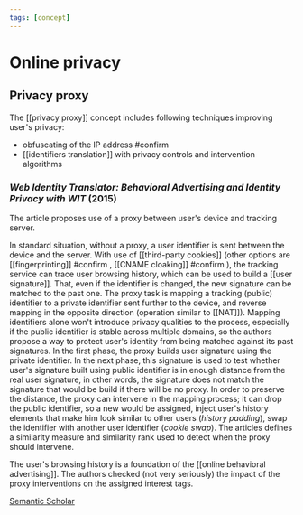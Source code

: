 ```yaml
---
tags: [concept]
---
```


# Online privacy

## Privacy proxy

The [[privacy proxy]] concept includes following techniques improving user's privacy:
- obfuscating of the IP address #confirm 
- [[identifiers translation]] with privacy controls and intervention algorithms

### *Web Identity Translator: Behavioral Advertising and Identity Privacy with WIT* (2015)

The article proposes use of a proxy between user's device and tracking server.

In standard situation, without a proxy, a user identifier is sent between the device and the server. With use of [[third-party cookies]] (other options are [[fingerprinting]] #confirm , [[CNAME cloaking]] #confirm ), the tracking service can trace user browsing history, which can be used to build a [[user signature]]. That, even if the identifier is changed, the new signature can be matched to the past one. The proxy task is mapping a tracking (public) identifier to a private identifier sent further to the device, and reverse mapping in the opposite direction (operation similar to [[NAT]]). Mapping identifiers alone won't introduce privacy qualities to the process, especially if the public identifier is stable across multiple domains, so the authors propose a way to protect user's identity from being matched against its past signatures. In the first phase, the proxy builds user signature using the private identifier. In the next phase, this signature is used to test whether user's signature built using public identifier is in enough distance from the real user signature, in other words, the signature does not match the signature that would be build if there will be no proxy. In order to preserve the distance, the proxy can intervene in the mapping process; it can drop the public identifier, so a new would be assigned, inject user's history elements that make him look similar to other users (*history padding*), swap the identifier with another user identifier (*cookie swap*). The articles defines a similarity measure and similarity rank used to detect when the proxy should intervene.

The user's browsing history is a foundation of the [[online behavioral advertising]]. The authors checked (not very seriously) the impact of the proxy interventions on the assigned interest tags.

[Semantic Scholar](https://api.semanticscholar.org/CorpusID:19026658)
